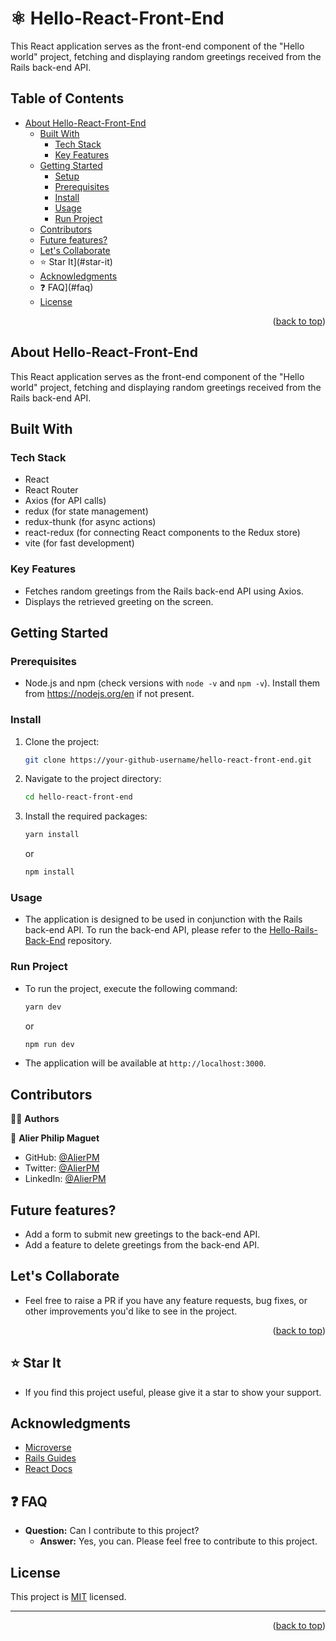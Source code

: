 # ⚛️ Hello-React-Front-End

This React application serves as the front-end component of the "Hello world" project, fetching and displaying random greetings received from the Rails back-end API.

## Table of Contents

- [ About Hello-React-Front-End](#about-hello-react-front-end)
  - [ Built With](#built-with)
    - [ Tech Stack](#tech-stack)
    - [ Key Features](#key-features)
  - [ Getting Started](#getting-started)
    - [ Setup](#setup)
    - [ Prerequisites](#prerequisites)
    - [ Install](#install)
    - [ Usage](#usage)
    - [ Run Project](#run-project)
  - [ Contributors](#contributors)
  - [ Future features?](#future-features)
  - [ Let's Collaborate](#lets-collaborate)
  - ⭐️ Star It](#star-it)
  - [ Acknowledgments](#acknowledgements)
  - ❓ FAQ](#faq)
  - [ License](#license)


<p align="right">(<a href="#readme-top">back to top</a>)</p>

<a name="about-hello-react-front-end"></a>

##  About Hello-React-Front-End

This React application serves as the front-end component of the "Hello world" project, fetching and displaying random greetings received from the Rails back-end API.


<a name="built-with"></a>

##  Built With

### Tech Stack <a name="tech-stack"></a>

- React
- React Router
- Axios (for API calls)
- redux (for state management)
- redux-thunk (for async actions)
- react-redux (for connecting React components to the Redux store)
- vite (for fast development)



### Key Features <a name="key-features"></a>

- Fetches random greetings from the Rails back-end API using Axios.
- Displays the retrieved greeting on the screen.

<a name="getting-started"></a>

##  Getting Started

### Prerequisites <a name="prerequisites"></a>

- Node.js and npm (check versions with `node -v` and `npm -v`). Install them from https://nodejs.org/en if not present.

### Install <a name="install"></a>

1. Clone the project:
   ```bash
   git clone https://your-github-username/hello-react-front-end.git
    ```
2. Navigate to the project directory:
    ```bash
    cd hello-react-front-end
    ```
3. Install the required packages:
    ```bash 
    yarn install
    ```
    or
    ```bash
    npm install
    ```

### Usage <a name="usage"></a>

- The application is designed to be used in conjunction with the Rails back-end API. To run the back-end API, please refer to the [Hello-Rails-Back-End](https://github.com/AlierPM/hello-rails-back-end) repository.

### Run Project <a name="run-project"></a>

- To run the project, execute the following command:
    ```bash
    yarn dev
    ```
    or
    ```bash
    npm run dev
    ```
- The application will be available at `http://localhost:3000`.

<a name="contributors"></a>

##  Contributors

👤👤  **Authors**

👤 **Alier Philip Maguet**

- GitHub: [@AlierPM](https://github.com/AlierPM)
- Twitter: [@AlierPM](https://twitter.com/AlierPM)
- LinkedIn: [@AlierPM](https://www.linkedin.com/in/alierphilipmaguet/)


<a name="future-features"></a>

##  Future features? 

- Add a form to submit new greetings to the back-end API.
- Add a feature to delete greetings from the back-end API.

<a name="lets-collaborate"></a>

##  Let's Collaborate

- Feel free to raise a PR if you have any feature requests, bug fixes, or other improvements you'd like to see in the project.


<p align="right">(<a href="#readme-top">back to top</a>)</p>

<a name="star-it"></a>

## ⭐️ Star It

- If you find this project useful, please give it a star to show your support.

<a name="acknowledgements"></a>

##  Acknowledgments

- [Microverse](https://www.microverse.org/)
- [Rails Guides](https://guides.rubyonrails.org/)
- [React Docs](https://reactjs.org/docs/getting-started.html)

<a name="faq"></a>

##  ❓ FAQ

- **Question:** Can I contribute to this project?
  - **Answer:** Yes, you can. Please feel free to contribute to this project.

<a name="license"></a>

##  License

This project is [MIT](./License) licensed.

---


<p align="right">(<a href="#readme-top">back to top</a>)</p>





